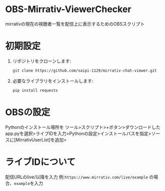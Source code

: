 # OBS-Mirrativ-ViewerChecker
mirrativの現在の視聴者一覧を配信上に表示するためのOBSスクリプト

# 初期設定
1. リポジトリをクローンします:
    ```bash
    git clone https://github.com/saipi-1129/mirrativ-chat-viewer.git
    ```

2. 必要なライブラリをインストールします:
    ```bash
    pip install requests
    ```


# OBSの設定

Pythonのインストール場所を
ツール>スクリプト>+ボタン>ダウンロードしたapp.pyを選択>ライブIDを入力>Pythonの設定>インストールパスを指定>ソースに[MirrativUserList]を追加>


# ライブIDについて

配信URLのlive/以降を入力
例:`https://www.mirrativ.com/live/example` の場合、`example`を入力

